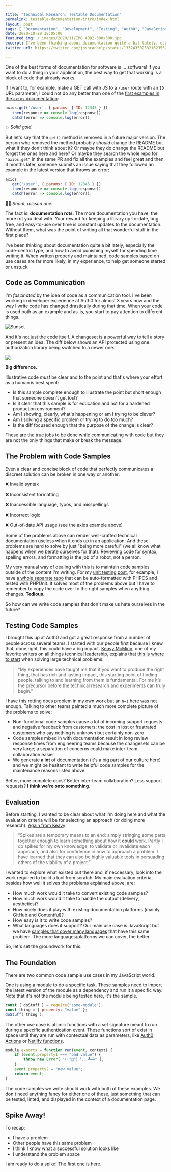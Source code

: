 ```yaml
---

title: "Technical Research: Testable Documentation"
permalink: testable-documentation-intro/index.html
layout: post
tags: [ "Documentation", "Development", "Testing", "Auth0", "JavaScript"]
date: 2020-10-28 18:05:00
featured_img: /_images/2020/11/IMG_4092-300x300.jpg
excerpt: I've been thinking about documentation quite a bit lately, especially the code-centric type, and how to avoid punishing myself for spending time writing it. Here's the start of my research project to that end.
twitter_url: https://twitter.com/joshcanhelp/status/1332435025321623552

---
```


One of the best forms of documentation for software is ... software! If you want to do a thing in your application, the best way to get that working is a block of code that already works.

If I want to, for example, make a GET call with JS to a `/user` route with an `ID` URL parameter, I could not do any better than one of the [first examples in the `axios` documentation](https://github.com/axios/axios#example):

```js
axios.get('/user', { params: { ID: 12345 } })
  .then(response => console.log(response))
  .catch(error => console.log(error));
```

💥 *Solid gold.*

But let's say that the `get()` method is removed in a future major version. The person who removed the method probably *should* change the README but what if they don't think about it? Or maybe they do change the README but forget the ones [here](https://github.com/axios/axios/blob/master/examples/get/index.html#L13) and [here](https://github.com/axios/axios/blob/master/examples/all/index.html#L26-L27)? Or maybe they search the whole repo for `"axios.get"` in the same PR and fix all the examples and feel great and then, 3 months later, someone submits an issue saying that they followed an example in the latest version that throws an error:

```js
axios
  .get('/user', { params: { ID: 12345 } })
  .then(response => console.log(response))
  .catch(error => console.log(error));
```

🤦‍♂️ *Shoot, missed one.*

The fact is: **documentation rots**. The more documentation you have, the more rot you deal with. Your reward for keeping a library up-to-date, bug free, and easy-to-use over time is constant updates to the documentation. Without them, what was the point of writing all that wonderful stuff in the first place?

I've been thinking about documentation quite a bit lately, especially the code-centric type, and how to avoid punishing myself for spending time writing it. When written properly and maintained, code samples based on use cases are far more likely, in my experience, to help get someone started or unstuck.

## Code as Communication

I'm *fascinated* by the idea of code as a communication tool. I've been working in developer experience at Auth0 for almost 3 years now and the way I write code has changed drastically during that time. When your code is used both as an example and as-is, you start to pay attention to different things.

![Sunset](/_images/2020/11/IMG_4092.jpg)

And it's not just the code itself. A changeset is a powerful way to tell a story or present an idea. The diff below shows an API protected using one authorization library being switched to a newer one.

![](/_images/2020/10/api-auth-code-sample.png)

**Big difference.**

Illustrative code *must* be clear and to the point and that's where your effort as a human is best spent:

- Is this sample complete enough to illustrate the point but short enough that someone doesn't get lost?
- Is it clear that this sample is for education and not for a hardened production environment?
- Am I showing, clearly, what's happening or am I trying to be clever?
- Am I solving a specific problem or trying to do too much?
- Is the diff focused enough that the purpose of the change is clear?

These are the true jobs to be done while communicating with code but they are not the only things that make or break the message.

## The Problem with Code Samples

Even a clear and concise block of code that perfectly communicates a discreet solution can be broken in one way or another:

❌ Invalid syntax

❌ Inconsistent formatting

❌ Inaccessible language, typos, and misspellings

❌ Incorrect logic

❌ Out-of-date API usage (see the axios example above)

Some of the problems above can render well-crafted technical documentation useless when it ends up in an application. And these problems are hard to solve by just "being more careful" (we all know what happens when we berate ourselves for that). Reviewing code for syntax, spelling errors, and formatting is the job of a robot, not a person.

My very manual way of dealing with this is to maintain code samples outside of the content I'm writing. For my [unit testing post](/wordpress-unit-testing-techniques/), for example, I have [a whole separate repo](https://github.com/joshcanhelp/wp-test-plugin/) that can be auto-formatted with PHPCS and tested with PHPUnit. It solves most of the problems above but I have to remember to copy the code over to the right samples when anything changes. **Tedious**.

So how can we write code samples that don't make us hate ourselves in the future?

## Testing Code Samples

I brought this up at Auth0 and got a great response from a number of people across several teams. I started with our people first because I knew that, done right, this could have a big impact. [Keavy McMinn](https://keavy.com/work/where-to-start/), one of my favorite writers on all things technical leadership, explains that [this is where to start](https://keavy.com/work/where-to-start/) when solving large technical problems:

> &ldquo;My experiences have taught me that if you want to produce the right thing, that has rich and lasting impact, this starting point of finding people, talking to and learning from them is fundamental. For me it’s the precursor before the technical research and experiments can truly begin.&rdquo;

I have this rotting docs problem in my own work but an `n=1` here was not enough. Talking to other teams painted a much more complete picture of the problems to solve:

- Non-functional code samples cause a lot of incoming support requests and negative feedback from customers; the cost in lost or frustrated customers who say nothing is unknown but certainly non-zero
- Code samples mixed in with documentation result in long review response times from engineering teams because the changesets can be very large; a separation of concerns could make inter-team collaboration easier
- We generate **a lot** of documentation (it's a big part of our culture here) and we might be hesitant to write helpful code samples for the maintenance reasons listed above

Better, more complete docs? Better inter-team collaboration? Less support requests? **I think we're onto something**.

## Evaluation

Before starting, I wanted to be clear about what I'm doing here and what the evaluation criteria will be for selecting an approach (or doing more research). [Again from Keavy](https://keavy.com/work/technical-preparation/):

> &ldquo;Spikes are a temporary means to an end: simply stringing some parts together enough to learn something about how it **could** work. Partly I do spikes for my own knowledge, to validate or invalidate each approach, and also for confidence in how to approach a problem. I have learned that they can also be highly valuable tools in persuading others of the viability of a project.&rdquo;

I wanted to explore what existed out there and, if neccessary, look into the work required to build a tool from scratch. My main evaluation criteria, besides how well it solves the problems explained above, are:

- How much work would it take to convert existing code samples?
- How much work would it take to handle the output (delivery, aesthetics)?
- How nicely does it play with existing documentation platforms (mainly GitHub and Contentful)?
- How easy is it to write code samples?
- What languages does it support? Our main use case is JavaScript but we have [samples that cover many languages](https://auth0.com/docs/quickstarts) that have this same problem. The more languages/platforms we can cover, the better. 

So, let's set the groundwork for this.

## The Foundation

There are two common code sample use cases in my JavaScript world.

One is using a module to do a specific task. These samples need to import the latest version of the module as a dependency and run it a specific way. Note that it's not the module being tested here, it's the sample.

```js
const { doStuff } = require("some-module");
const thing = { property: "value" };
doStuff( thing );
```

The other use case is atomic functions with a set signature meant to run during a specific authentication event. These functions sort of exist in space until they are run with contextual data as parameters, like [Auth0 Actions](https://auth0.com/blog/introducing-auth0-actions/) or [Netlify functions](https://www.netlify.com/products/functions/).

```js
module.exports = function run(event, context) {
	if (event.property1 === "bad value") {
		throw new Error( "(╯°□°）╯︵ ┻━┻" );
	}
	event.property2 = "new value";
	return event;
}
```

The code samples we write should work with both of these examples. We don't need anything fancy for either one of these, just something that can be tested, linted, and displayed in the context of a documentation page. 

## Spike Away!

To recap:

- I have a problem
- Other people have this same problem
- I think I know what a successful solution looks like
- I understand the problem space

I am ready to do a spike! [The first one is here](/testable-documentation-spike-1/).

